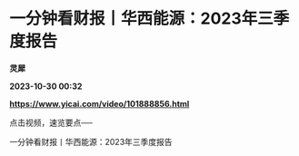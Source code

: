 # 一分钟看财报丨华西能源：2023年三季度报告
**灵犀**

**2023-10-30 00:32**

**https://www.yicai.com/video/101888856.html**

点击视频，速览要点──

一分钟看财报丨华西能源：2023年三季度报告